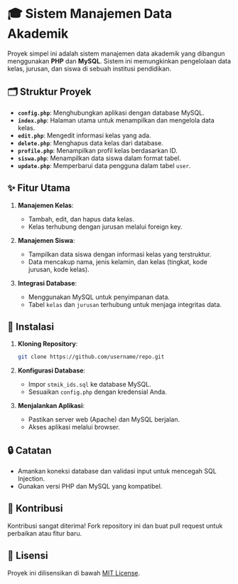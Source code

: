 # 🎓 Sistem Manajemen Data Akademik

Proyek simpel ini adalah sistem manajemen data akademik yang dibangun menggunakan **PHP** dan **MySQL**. Sistem ini memungkinkan pengelolaan data kelas, jurusan, dan siswa di sebuah institusi pendidikan.

## 🗂️ Struktur Proyek

- **`config.php`**: Menghubungkan aplikasi dengan database MySQL.
- **`index.php`**: Halaman utama untuk menampilkan dan mengelola data kelas.
- **`edit.php`**: Mengedit informasi kelas yang ada.
- **`delete.php`**: Menghapus data kelas dari database.
- **`profile.php`**: Menampilkan profil kelas berdasarkan ID.
- **`siswa.php`**: Menampilkan data siswa dalam format tabel.
- **`update.php`**: Memperbarui data pengguna dalam tabel `user`.

## ✨ Fitur Utama

1. **Manajemen Kelas**: 
   - Tambah, edit, dan hapus data kelas.
   - Kelas terhubung dengan jurusan melalui foreign key.

2. **Manajemen Siswa**:
   - Tampilkan data siswa dengan informasi kelas yang terstruktur.
   - Data mencakup nama, jenis kelamin, dan kelas (tingkat, kode jurusan, kode kelas).

3. **Integrasi Database**:
   - Menggunakan MySQL untuk penyimpanan data.
   - Tabel `kelas` dan `jurusan` terhubung untuk menjaga integritas data.

## 🚀 Instalasi

1. **Kloning Repository**:
   ```bash
   git clone https://github.com/username/repo.git
   ```

2. **Konfigurasi Database**:
   - Impor `stmik_ids.sql` ke database MySQL.
   - Sesuaikan `config.php` dengan kredensial Anda.

3. **Menjalankan Aplikasi**:
   - Pastikan server web (Apache) dan MySQL berjalan.
   - Akses aplikasi melalui browser.

## 🔒 Catatan

- Amankan koneksi database dan validasi input untuk mencegah SQL Injection.
- Gunakan versi PHP dan MySQL yang kompatibel.

## 🤝 Kontribusi

Kontribusi sangat diterima! Fork repository ini dan buat pull request untuk perbaikan atau fitur baru.

## 📜 Lisensi

Proyek ini dilisensikan di bawah [MIT License](LICENSE).
